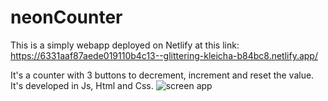 # neonCounter
This is a simply webapp deployed on Netlify at this link: https://6331aaf87aede019110b4c13--glittering-kleicha-b84bc8.netlify.app/

It's a counter with 3 buttons to decrement, increment and reset the value.
It's developed in Js, Html and Css.
![screen app](https://user-images.githubusercontent.com/101175722/192292233-9259d54f-6112-485b-80f8-344ecd23c91a.jpg)
